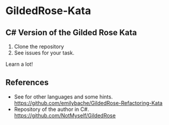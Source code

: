 # GildedRose-Kata

## C# Version of the Gilded Rose Kata

1. Clone the repository
1. See issues for your task.

Learn a lot!

## References

* See for other languages and some hints.
  https://github.com/emilybache/GildedRose-Refactoring-Kata
* Repository of the author in C#.
  https://github.com/NotMyself/GildedRose
